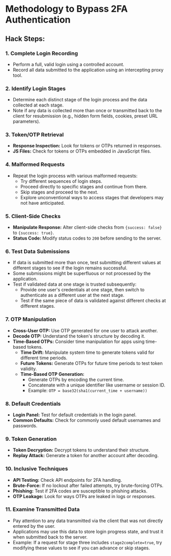 # Methodology to Bypass 2FA Authentication

## Hack Steps:

### 1. Complete Login Recording
- Perform a full, valid login using a controlled account.
- Record all data submitted to the application using an intercepting proxy tool.

### 2. Identify Login Stages
- Determine each distinct stage of the login process and the data collected at each stage.
- Note if any data is collected more than once or transmitted back to the client for resubmission (e.g., hidden form fields, cookies, preset URL parameters).

### 3. Token/OTP Retrieval
- **Response Inspection:** Look for tokens or OTPs returned in responses.
- **JS Files:** Check for tokens or OTPs embedded in JavaScript files.

### 4. Malformed Requests
- Repeat the login process with various malformed requests:
  - Try different sequences of login steps.
  - Proceed directly to specific stages and continue from there.
  - Skip stages and proceed to the next.
  - Explore unconventional ways to access stages that developers may not have anticipated.

### 5. Client-Side Checks
- **Manipulate Response:** Alter client-side checks from `{success: false}` to `{success: true}`.
- **Status Code:** Modify status codes to `200` before sending to the server.

### 6. Test Data Submissions
- If data is submitted more than once, test submitting different values at different stages to see if the login remains successful.
- Some submissions might be superfluous or not processed by the application.
- Test if validated data at one stage is trusted subsequently:
  - Provide one user's credentials at one stage, then switch to authenticate as a different user at the next stage.
  - Test if the same piece of data is validated against different checks at different stages.

### 7. OTP Manipulation
- **Cross-User OTP:** Use OTP generated for one user to attack another.
- **Decode OTP:** Understand the token's structure by decoding it.
- **Time-Based OTPs:** Consider time manipulation for apps using time-based tokens.
  - **Time Drift:** Manipulate system time to generate tokens valid for different time periods.
  - **Future Tokens:** Generate OTPs for future time periods to test token validity.
  - **Time-Based OTP Generation:**
    - Generate OTPs by encoding the current time.
    - Concatenate with a unique identifier like username or session ID.
    - Example: `OTP = base32(sha1(current_time + username))`

### 8. Default Credentials
- **Login Panel:** Test for default credentials in the login panel.
- **Common Defaults:** Check for commonly used default usernames and passwords.

### 9. Token Generation
- **Token Decryption:** Decrypt tokens to understand their structure.
- **Replay Attack:** Generate a token for another account after decoding.

### 10. Inclusive Techniques
- **API Testing:** Check API endpoints for 2FA handling.
- **Brute-Force:** If no lockout after failed attempts, try brute-forcing OTPs.
- **Phishing:** Test if 2FA codes are susceptible to phishing attacks.
- **OTP Leakage:** Look for ways OTPs are leaked in logs or responses.

### 11. Examine Transmitted Data
- Pay attention to any data transmitted via the client that was not directly entered by the user.
- Applications may use this data to store login progress state, and trust it when submitted back to the server.
- Example: If a request for stage three includes `stage2complete=true`, try modifying these values to see if you can advance or skip stages.
